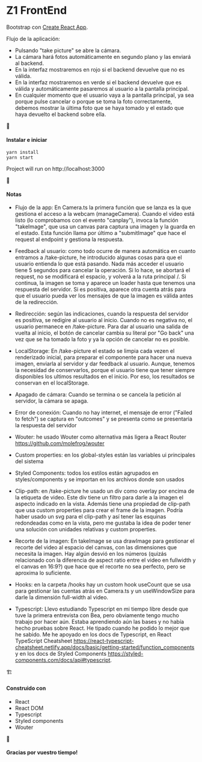 # Z1 FrontEnd

Bootstrap con [Create React App](https://github.com/facebook/create-react-app).

Flujo de la aplicación:

- Pulsando "take picture" se abre la cámara.
- La cámara hará fotos automáticamente en segundo plano y las enviará al backend.
- En la interfaz mostraremos en rojo si el backend devuelve que no es válida.
- En la interfaz mostraremos en verde si el backend devuelve que es válida y automáticamente pasaremos al usuario a la pantalla principal.
- En cualquier momento que el usuario vaya a la pantalla principal, ya sea porque pulse cancelar o porque se toma la foto correctamente, debemos mostrar la última foto que se haya tomado y el estado que haya devuelto el backend sobre ella.

🚀

#### Instalar e iniciar

```
yarn install
yarn start
```

Project will run on http://localhost:3000

📝

#### Notas

- Flujo de la app: En Camera.ts la primera función que se lanza es la que gestiona el acceso a la webcam (manageCamera). Cuando el video está listo (lo comprobamos con el evento "canplay"), invoca la función "takeImage", que usa un canvas para captura una imagen y la guarda en el estado. Esta función llama por último a "submitImage" que hace el request al endpoint y gestiona la respuesta.

- Feedback al usuario: como todo ocurre de manera automática en cuanto entramos a /take-picture, he introducido algunas cosas para que el usuario entienda lo que está pasando. Nada más acceder el usuario tiene 5 segundos para cancelar la operación. Si lo hace, se abortará el request, no se modificará el espacio, y volverá a la ruta principal /. Si continua, la imagen se toma y aparece un loader hasta que tenemos una respuesta del servidor. Si es positiva, aparece otra cuenta atrás para que el usuario pueda ver los mensajes de que la imagen es válida antes de la redirección.

- Redirección: según las indicaciones, cuando la respuesta del servidor es positiva, se redigire al usuario al inicio. Cuando no es negativa no, el usuario permanece en /take-picture. Para dar al usuario una salida de vuelta al inicio, el botón de cancelar cambia su literal por "Go back" una vez que se ha tomado la foto y ya la opción de cancelar no es posible.

- LocalStorage: En /take-picture el estado se limpia cada vezen el renderizado inicial, para preparar el componente para hacer una nueva imagen, enviarla al servidor y dar feedback al usuario. Aunque, tenemos la necesidad de conservarlos, porque el usuario tiene que tener siempre disponibles los ultimos resultados en el inicio. Por eso, los resultados se conservan en el localStorage.

- Apagado de cámara: Cuando se termina o se cancela la petición al servidor, la cámara se apaga.

- Error de conexión: Cuando no hay internet, el mensaje de error ("Failed to fetch") se captura en "outcomes" y se presenta como se presentaria la respuesta del servidor

- Wouter: he usado Wouter como alternativa más ligera a React Router https://github.com/molefrog/wouter

- Custom properties: en los global-styles están las variables ui principales del sistema

- Styled Components: todos los estilos están agrupados en styles/components y se importan en los archivos donde son usados

- Clip-path: en /take-picture he usado un div como overlay por encima de la etiqueta de video. Este div tiene un filtro para darle a la imagen el aspecto indicado en la vista. Además tiene una propiedad de clip-path que usa custom properties para crear el frame de la imagen. Podría haber usado un svg para el clip-path y así tener las esquinas redondeadas como en la vista, pero me gustaba la idea de poder tener una solución con unidades relativas y custom properties.

- Recorte de la imagen: En takeImage se usa drawImage para gestionar el recorte del video al espacio del canvas, con las dimensiones que necesita la imagen. Hay algún desvió en los números (quizás relacionado con la diferencia de aspect ratio entre el video en fullwidth y el canvas en 16:9?) que hace que el recorte no sea perfecto, pero se aproxima lo suficiente.

- Hooks: en la carpeta /hooks hay un custom hook useCount que se usa para gestionar las cuentas atrás en Camera.ts y un useWindowSize para darle la dimensión full-width al video.

- Typescript: Llevo estudiando Typescript en mi tiempo libre desde que tuve la primera entrevista con Bea, pero obviamente tengo mucho trabajo por hacer aún. Estaba aprendiendo aún las bases y no había hecho pruebas sobre React. He tipado cuando he podido lo mejor que he sabido. Me he apoyado en los docs de Typescript, en React TypeScript Cheatsheet https://react-typescript-cheatsheet.netlify.app/docs/basic/getting-started/function_components y en los docs de Styled Components https://styled-components.com/docs/api#typescript.

🏗

#### Construido con

- React
- React DOM
- Typescript
- Styled components
- Wouter

💌

#### Gracias por vuestro tiempo!
